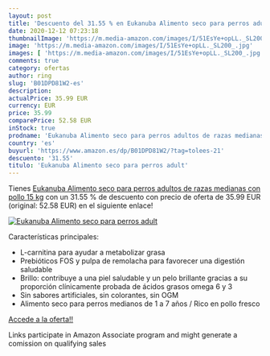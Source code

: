 ```yaml
---
layout: post
title: 'Descuento del 31.55 % en Eukanuba Alimento seco para perros adult'
date: 2020-12-12 07:23:18
thumbnailImage: 'https://m.media-amazon.com/images/I/51EsYe+opLL._SL200_.jpg'
image: 'https://m.media-amazon.com/images/I/51EsYe+opLL._SL200_.jpg'
images: [ 'https://m.media-amazon.com/images/I/51EsYe+opLL._SL200_.jpg' ]
comments: true
category: ofertas
author: ring
slug: 'B01DPD81W2-es'
description:
actualPrice: 35.99 EUR
currency: EUR
price: 35.99
comparePrice: 52.58 EUR
inStock: true
prodname: 'Eukanuba Alimento seco para perros adultos de razas medianas con pollo 15 kg'
country: 'es'
buyurl: 'https://www.amazon.es/dp/B01DPD81W2/?tag=tolees-21'
descuento: '31.55'
titulo: 'Eukanuba Alimento seco para perros adult'
---
```


Tienes [Eukanuba Alimento seco para perros adultos de razas medianas con pollo 15 kg](https://www.amazon.es/dp/B01DPD81W2/?tag=tolees-21) con un 31.55 % de descuento con precio de oferta de 35.99 EUR (original: 52.58 EUR) en el siguiente enlace!

[![Eukanuba Alimento seco para perros adult](https://m.media-amazon.com/images/I/51EsYe+opLL._SL200_.jpg)](https://www.amazon.es/dp/B01DPD81W2/?tag=tolees-21)

Características principales:

- L-carnitina para ayudar a metabolizar grasa
- Prebióticos FOS y pulpa de remolacha para favorecer una digestión saludable
- Brillo: contribuye a una piel saludable y un pelo brillante gracias a su proporción clínicamente probada de ácidos grasos omega 6 y 3
- Sin sabores artificiales, sin colorantes, sin OGM
- Alimento seco para perros medianos de 1 a 7 años / Rico en pollo fresco

[Accede a la oferta!!](https://www.amazon.es/dp/B01DPD81W2/?tag=tolees-21)

Links participate in Amazon Associate program and might generate a comission on qualifying sales


